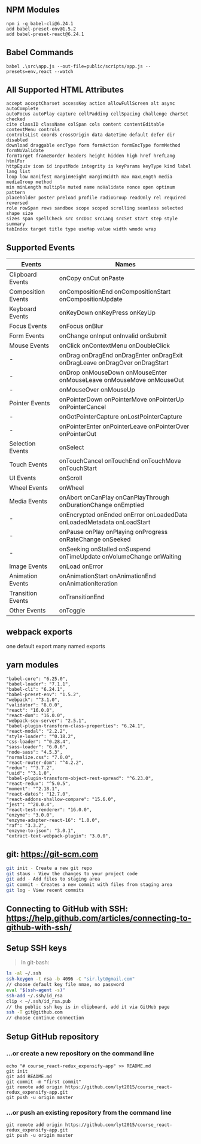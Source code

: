 ## NPM Modules

```terminla
npm i -g babel-cli@6.24.1
add babel-preset-env@1.5.2
add babel-preset-react@6.24.1
```

## Babel Commands

```terminal
babel .\src\app.js --out-file=public/scripts/app.js --presets=env,react --watch
```

## All Supported HTML Attributes

```
accept acceptCharset accessKey action allowFullScreen alt async autoComplete
autoFocus autoPlay capture cellPadding cellSpacing challenge charSet checked
cite classID className colSpan cols content contentEditable contextMenu controls
controlsList coords crossOrigin data dateTime default defer dir disabled
download draggable encType form formAction formEncType formMethod formNoValidate
formTarget frameBorder headers height hidden high href hrefLang htmlFor
httpEquiv icon id inputMode integrity is keyParams keyType kind label lang list
loop low manifest marginHeight marginWidth max maxLength media mediaGroup method
min minLength multiple muted name noValidate nonce open optimum pattern
placeholder poster preload profile radioGroup readOnly rel required reversed
role rowSpan rows sandbox scope scoped scrolling seamless selected shape size
sizes span spellCheck src srcDoc srcLang srcSet start step style summary
tabIndex target title type useMap value width wmode wrap
```

## Supported Events

| Events             | Names                                                                      |
| ------------------ | -------------------------------------------------------------------------- |
| Clipboard Events   | onCopy onCut onPaste                                                       |
| Composition Events | onCompositionEnd onCompositionStart onCompositionUpdate                    |
| Keyboard Events    | onKeyDown onKeyPress onKeyUp                                               |
| Focus Events       | onFocus onBlur                                                             |
| Form Events        | onChange onInput onInvalid onSubmit                                        |
| Mouse Events       | onClick onContextMenu onDoubleClick                                        |
| -                  | onDrag onDragEnd onDragEnter onDragExit onDragLeave onDragOver onDragStart |
| -                  | onDrop onMouseDown onMouseEnter onMouseLeave onMouseMove onMouseOut        |
| -                  | onMouseOver onMouseUp                                                      |
| Pointer Events     | onPointerDown onPointerMove onPointerUp onPointerCancel                    |
| -                  | onGotPointerCapture onLostPointerCapture                                   |
| -                  | onPointerEnter onPointerLeave onPointerOver onPointerOut                   |
| Selection Events   | onSelect                                                                   |
| Touch Events       | onTouchCancel onTouchEnd onTouchMove onTouchStart                          |
| UI Events          | onScroll                                                                   |
| Wheel Events       | onWheel                                                                    |
| Media Events       | onAbort onCanPlay onCanPlayThrough onDurationChange onEmptied              |
| -                  | onEncrypted onEnded onError onLoadedData onLoadedMetadata onLoadStart      |
| -                  | onPause onPlay onPlaying onProgress onRateChange onSeeked                  |
| -                  | onSeeking onStalled onSuspend onTimeUpdate onVolumeChange onWaiting        |
| Image Events       | onLoad onError                                                             |
| Animation Events   | onAnimationStart onAnimationEnd onAnimationIteration                       |
| Transition Events  | onTransitionEnd                                                            |
| Other Events       | onToggle                                                                   |

## webpack exports

one default export
many named exports

## yarn modules

```
"babel-core": "6.25.0",
"babel-loader": "7.1.1",
"babel-cli": "6.24.1",
"babel-preset-env": "1.5.2",
"webpack": "^3.1.0",
"validator": "8.0.0",
"react": "16.0.0",
"react-dom": "16.0.0",
"webpack-sev-server": "2.5.1",
"babel-plugin-transform-class-properties": "6.24.1",
"react-modal": "2.2.2",
"style-loader": "^0.18.2",
"css-loader": "^0.28.4",
"sass-loader": "6.0.6",
"node-sass": "4.5.3",
"normalize.css": "7.0.0",
"react-router-dom": "^4.2.2",
"redux": "^3.7.2",
"uuid": "^3.1.0",
"babel-plugin-transform-object-rest-spread": "^6.23.0",
"react-redux": "^5.0.5",
"moment": "^2.18.1",
"react-dates": "12.7.0",
"react-addons-shallow-compare": "15.6.0",
"jest": "^20.0.4",
"react-test-renderer": "16.0.0",
"enzyme": "3.0.0",
"enzyme-adapter-react-16": "1.0.0",
"raf": "3.3.2",
"enzyme-to-json": "3.0.1",
"extract-text-webpack-plugin": "3.0.0",
```

## git: https://git-scm.com
```bash
git init - Create a new git repo
git staus - View the changes to your project code
git add - Add files to staging area
git commit - Creates a new commit with files from staging area
git log - View recent commits
```

## Connecting to GitHub with SSH: https://help.github.com/articles/connecting-to-github-with-ssh/

## Setup SSH keys
> In git-bash:
```bash
ls -al ~/.ssh
ssh-keygen -t rsa -b 4096 -C "sir.lyt@gmail.com"
// choose default key file nmae, no password
eval "$(ssh-agent -s)"
ssh-add ~/.ssh/id_rsa
clip < ~/.ssh/id_rsa.pub
// the public ssh key is in clipboard, add it via GitHub page
ssh -T git@github.com
// choose continue connection
```

## Setup GitHub repository

### …or create a new repository on the command line
```
echo "# course_react-redux_expensify-app" >> README.md
git init
git add README.md
git commit -m "first commit"
git remote add origin https://github.com/lyt2015/course_react-redux_expensify-app.git
git push -u origin master
```

### …or push an existing repository from the command line
```
git remote add origin https://github.com/lyt2015/course_react-redux_expensify-app.git
git push -u origin master
```
